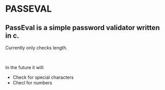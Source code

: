 # PASSEVAL
## PassEval is a simple password validator written in c.

Currently only checks length.

<br>

In the future it will:
    <ul>
        <li>
        Check for special characters
        </li>
        <li>
        Checl for numbers
        </li>
    </ul>